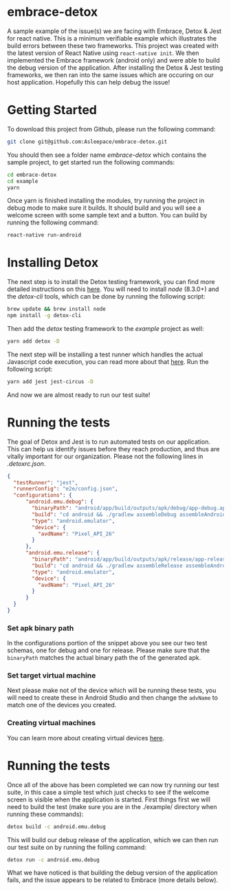 # embrace-detox
A sample example of the issue(s) we are facing with Embrace, Detox & Jest for react native. This is a minimum verifiable example which illustrates the build errors between these two frameworks. This project was created with the latest version of React Native using `react-native init`. We then implemented the Embrace framework (android only) and were able to build the debug version of the application. After installing the Detox & Jest testing frameworks, we then ran into the same issues which are occuring on our host application. Hopefully this can help debug the issue!

# Getting Started

To download this project from Github, please run the following command:

```bash
git clone git@github.com:Asleepace/embrace-detox.git
```

You should then see a folder name *embrace-detox* which contains the sample project, to get started run the following commands:

 ```bash
 cd embrace-detox
 cd example
yarn
```

Once yarn is finished installing the modules, try running the project in debug mode to make sure it builds. It should build and you will see a welcome screen with some sample text and a button. You can build by running the following command:

```bash
react-native run-android
```

# Installing Detox

The next step is to install the Detox testing framework, you can find more detailed instructions on this [here](https://github.com/wix/Detox/blob/master/docs/Introduction.GettingStarted.md). You will need to install *node* (8.3.0+) and the *detox-cli* tools, which can be done by running the following script:

```bash
brew update && brew install node
npm install -g detox-cli
```

Then add the *detox* testing framework to the *example* project as well:

```bash
yarn add detox -D
```

The next step will be installing a test runner which handles the actual Javascript code execution, you can read more about that [here](https://github.com/wix/Detox/blob/master/docs/Guide.Jest.md). Run the following script:

```bash
yarn add jest jest-circus -D
```

And now we are almost ready to run our test suite!

# Running the tests

The goal of Detox and Jest is to run automated tests on our application. This can help us identify issues before they reach production, and thus are vitally important for our organization. Please not the following lines in *.detoxrc.json*.

```json
{
  "testRunner": "jest",
  "runnerConfig": "e2e/config.json",
  "configurations": {
      "android.emu.debug": {
        "binaryPath": "android/app/build/outputs/apk/debug/app-debug.apk",
        "build": "cd android && ./gradlew assembleDebug assembleAndroidTest -DtestBuildType=debug && cd ..",
        "type": "android.emulator",
        "device": {
          "avdName": "Pixel_API_26"
        }
      },
      "android.emu.release": {
        "binaryPath": "android/app/build/outputs/apk/release/app-release.apk",
        "build": "cd android && ./gradlew assembleRelease assembleAndroidTest -DtestBuildType=release && cd ..",
        "type": "android.emulator",
        "device": {
          "avdName": "Pixel_API_26"
        }
      }
  }
}
```

### Set apk binary path
In the configurations portion of the snippet above you see our two test schemas, one for debug and one for release. Please make sure that the `binaryPath` matches the actual binary path the of the generated apk. 

### Set target virtual machine
Next please make not of the device which will be running these tests, you will need to create these in Android Studio and then change the `advName` to match one of the devices you created.

### Creating virtual machines
You can learn more about creating virtual devices [here](https://developer.android.com/studio/run/managing-avds).

# Running the tests

Once all of the above has been completed we can now try running our test suite, in this case a simple test which just checks to see if the welcome screen is visible when the application is started. First things first we will need to build the test (make sure you are in the ./example/ directory when running these commands):

```bash
detox build -c android.emu.debug
```

This will build our debug release of the application, which we can then run our test suite on by running the folling command:

```bash
detox run -c android.emu.debug
```

What we have noticed is that building the debug version of the application fails, and the issue appears to be related to Embrace (more details below). 